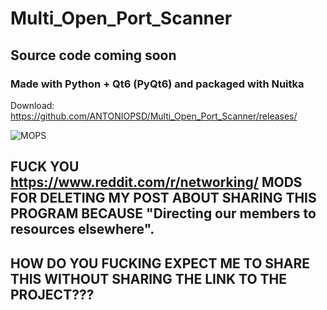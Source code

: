 # Multi_Open_Port_Scanner

## Source code coming soon
### Made with Python + Qt6 (PyQt6) and packaged with Nuitka


Download: https://github.com/ANTONIOPSD/Multi_Open_Port_Scanner/releases/


![MOPS](https://user-images.githubusercontent.com/1978099/170514457-7a7d0474-628c-4f1e-a7b2-acad235d9447.gif)





## FUCK YOU https://www.reddit.com/r/networking/ MODS FOR DELETING MY POST ABOUT SHARING THIS PROGRAM BECAUSE "Directing our members to resources elsewhere".
## HOW DO YOU FUCKING EXPECT ME TO SHARE THIS WITHOUT SHARING THE LINK TO THE PROJECT???
